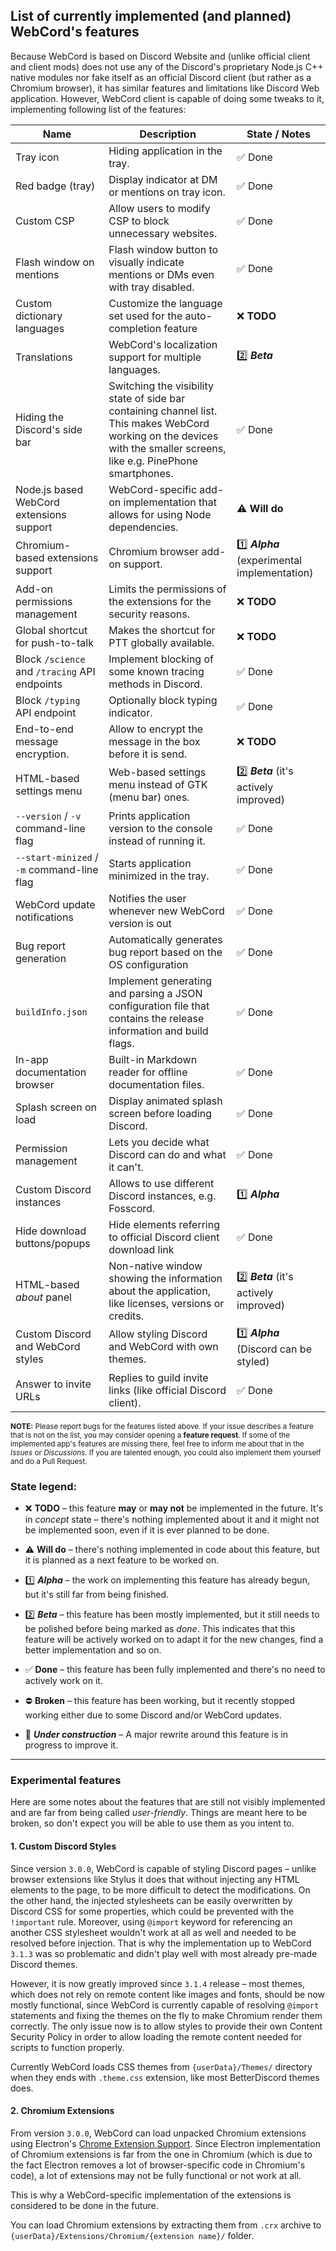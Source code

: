 ## List of currently implemented (and planned) WebCord's features

Because WebCord is based on Discord Website and (unlike official client and
client mods) does not use any of the Discord's proprietary Node.js C++ native
modules nor fake itself as an official Discord client (but rather as a Chromium
browser), it has similar features and limitations like Discord Web application.
However, WebCord client is capable of doing some tweaks to it, implementing
following list of the features:

| Name | Description | State / Notes |
| --- | --- | --- |
| Tray icon | Hiding application in the tray. | ✅️ Done |
| Red badge (tray) | Display indicator at DM or mentions on tray icon. | ✅️ Done |
| Custom CSP | Allow users to modify CSP to block unnecessary websites. | ✅️ Done |
| Flash window on mentions | Flash window button to visually indicate mentions or DMs even with tray disabled. | ✅️ Done |
| Custom dictionary languages | Customize the language set used for the auto-completion feature | ❌️ **TODO** |
| Translations | WebCord's localization support for multiple languages. | 2️⃣️ ***Beta*** |
| Hiding the Discord's side bar | Switching the visibility state of side bar containing channel list. This makes WebCord working on the devices with the smaller screens, like e.g. PinePhone smartphones. | ✅️ Done |
| Node.js based WebCord extensions support | WebCord-specific add-on implementation that allows for using Node dependencies. | ⚠️ **Will do** |
| Chromium-based extensions support | Chromium browser add-on support. | 1️⃣ ***Alpha*** (experimental implementation) |
| Add-on permissions management | Limits the permissions of the extensions for the security reasons. | ❌️ **TODO** |
| Global shortcut for push-to-talk | Makes the shortcut for PTT globally available. | ❌️ **TODO** |
| Block `/science` and `/tracing` API endpoints | Implement blocking of some known tracing methods in Discord. | ✅️ Done |
| Block `/typing` API endpoint | Optionally block typing indicator. | ✅️ Done |
| End-to-end message encryption. | Allow to encrypt the message in the box before it is send. | ❌️ **TODO** |
| HTML-based settings menu | Web-based settings menu instead of GTK (menu bar) ones. | 2️⃣ ***Beta*** (it's actively improved) |
| `--version` / `-v` command-line flag | Prints application version to the console instead of running it. | ✅️ Done |
| `--start-minized` / `-m` command-line flag | Starts application minimized in the tray. | ✅️ Done |
| WebCord update notifications | Notifies the user whenever new WebCord version is out | ✅️ Done |
| Bug report generation | Automatically generates bug report based on the OS configuration | ✅️ Done |
| `buildInfo.json` | Implement generating and parsing a JSON configuration file that contains the release information and build flags. | ✅️ Done | 
| In-app documentation browser | Built-in Markdown reader for offline documentation files. | ✅️ Done |
| Splash screen on load | Display animated splash screen before loading Discord. | ✅️ Done |
| Permission management | Lets you decide what Discord can do and what it can't. | ✅️ Done |
| Custom Discord instances | Allows to use different Discord instances, e.g. Fosscord. | 1️⃣ ***Alpha*** |
| Hide download buttons/popups | Hide elements referring to official Discord client download link | ✅️ Done |
| HTML-based *about* panel | Non-native window showing the information about the application, like licenses, versions or credits. | 2️⃣ ***Beta*** (it's actively improved) |
| Custom Discord and WebCord styles | Allow styling Discord and WebCord with own themes. | 1️⃣ ***Alpha*** (Discord can be styled) |
| Answer to invite URLs | Replies to guild invite links (like official Discord client). | ✅️ Done |

<sub> **NOTE:** Please report bugs for the features listed above. If your issue
describes a feature that is not on the list, you may consider opening a
**feature request**. If some of the implemented app's features are missing
there, feel free to inform me about that in the *Issues* or *Discussions*. If
you are talented enough, you could also implement them yourself and do a Pull
Request. </sub>

### State legend:
 
 - ❌️ **TODO** – this feature **may** or **may not** be implemented in the future.
   It's in *concept* state – there's nothing implemented about it and it might not
   be implemented soon, even if it is ever planned to be done.

-  ⚠️ **Will do** – there's nothing implemented in code about this feature, but it
   is planned as a next feature to be worked on.

 - 1️⃣ ***Alpha*** – the work on implementing this feature has already begun, but
   it's still far from being finished.
 
 - ️2️⃣️ ***Beta*** – this feature has been mostly implemented, but it still needs
   to be polished before being marked as *done*. This indicates that this
   feature will be actively worked on to adapt it for the new changes, find a
   better implementation and so on.

 - ✅️ **Done** – this feature has been fully implemented and there's no need to
   actively work on it.
 
 - ⛔️ **Broken** – this feature has been working, but it recently stopped
   working either due to some Discord and/or WebCord updates.

 - 🚧️ ***Under construction*** – A major rewrite around this feature is in
   progress to improve it.

---

### Experimental features

Here are some notes about the features that are still not visibly implemented
and are far from being called *user-friendly*. Things are meant here to be
broken, so don't expect you will be able to use them as you intent to.

#### 1. Custom Discord Styles

Since version `3.0.0`, WebCord is capable of styling Discord pages – unlike
browser extensions like Stylus it does that without injecting any HTML elements
to the page, to be more difficult to detect the modifications. On the other hand,
the injected stylesheets can be easily overwritten by Discord CSS for some
properties, which could be prevented with the `!important` rule. Moreover, using
`@import` keyword for referencing an another CSS stylesheet wouldn't work at all
as well and needed to be resolved before injection. That is why the
implementation up to WebCord `3.1.3` was so problematic and didn't play well
with most already pre-made Discord themes.

However, it is now greatly improved since `3.1.4` release – most themes, which
does not rely on remote content like images and fonts, should be now mostly
functional, since WebCord is currently capable of resolving `@import` statements
and fixing the themes on the fly to make Chromium render them correctly. The
only issue now is to allow styles to provide their own Content Security Policy
in order to allow loading the remote content needed for scripts to function
properly.

Currently WebCord loads CSS themes from `{userData}/Themes/` directory when
they ends with `.theme.css` extension, like most BetterDiscord themes does.

#### 2. Chromium Extensions

From version `3.0.0`, WebCord can load unpacked Chromium extensions using
Electron's [Chrome Extension Support][chrome-ext]. Since Electron
implementation of Chromium extensions is far from the one in Chromium (which is
due to the fact Electron removes a lot of browser-specific code in Chromium's
code), a lot of extensions may not be fully functional or not work at all.

This is why a WebCord-specific implementation of the extensions is considered to
be done in the future.

You can load Chromium extensions by extracting them from `.crx` archive to
`{userData}/Extensions/Chromium/{extension name}/` folder.

[chrome-ext]: https://www.electronjs.org/docs/latest/api/extensions "Chrome Extension Support | Electron's online documentation"